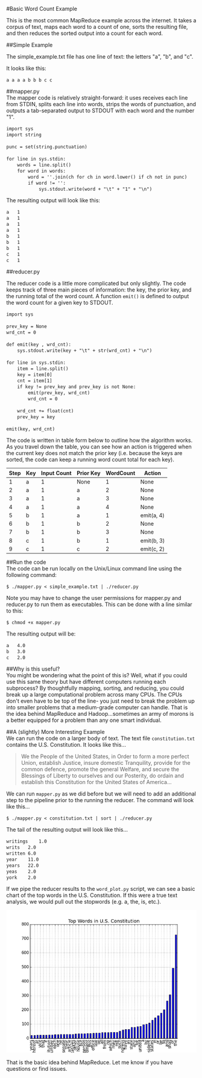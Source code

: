 #Basic Word Count Example

This is the most common MapReduce example across the internet. It takes a corpus of text, maps each word to a count of one, sorts the resulting file, and then reduces the sorted output into a count for each word. 

##Simple Example  

The simple_example.txt file has one line of text: the letters "a", "b", and "c".  
  
It looks like this:
```  
a a a a b b b c c
```

##mapper.py  
The mapper code is relatively straight-forward: it uses receives each line from STDIN, splits each line into words, strips the words of punctuation, and outputs a tab-separated output to STDOUT with each word and the number "1".  
  
```
import sys
import string

punc = set(string.punctuation)

for line in sys.stdin:
	words = line.split()
	for word in words:
		word = ''.join(ch for ch in word.lower() if ch not in punc)
		if word != '':
			sys.stdout.write(word + "\t" + "1" + "\n")
```  
  
The resulting output will look like this:  
  
```
a	1
a	1
a	1
a	1
b	1
b	1
b	1
c	1
c	1
```  

##reducer.py  
  
The reducer code is a little more complicated but only slightly. The code keeps track of three main pieces of information: the key, the prior key, and the running total of the word count.  A function ```emit()``` is defined to output the word count for a given key to STDOUT.
  
```
import sys

prev_key = None
wrd_cnt = 0

def emit(key , wrd_cnt):
	sys.stdout.write(key + "\t" + str(wrd_cnt) + "\n")

for line in sys.stdin:
 	item = line.split()
 	key = item[0]
  	cnt = item[1]
 	if key != prev_key and prev_key is not None:
 		emit(prev_key, wrd_cnt)
 		wrd_cnt = 0
 	
 	wrd_cnt += float(cnt)
	prev_key = key

emit(key, wrd_cnt)
```  
The code is written in table form below to outline how the algorithm works. As you travel down the table, you can see how an action is triggered when the current key does not match the prior key (i.e. because the keys are sorted, the code can keep a running word count total for each key).

|Step | Key | Input Count | Prior Key | WordCount | Action       | 
|-----|-----|-------------| --------- |-----------|--------------|
|1    | a   | 1           | None      | 1         | None         |
|2    | a   | 1           | a         | 2         | None         |
|3    | a   | 1           | a         | 3         | None         |
|4    | a   | 1           | a         | 4         | None         |
|5    | b   | 1           | a         | 1         | emit(a, 4)   |
|6    | b   | 1           | b         | 2         | None         |
|7    | b   | 1           | b         | 3         | None         |
|8    | c   | 1           | b         | 1         | emit(b, 3)   |
|9    | c   | 1           | c         | 2         | emit(c, 2)   |  
  
##Run the code  
The code can be run locally on the Unix/Linux command line using the following command:  
```
$ ./mapper.py < simple_example.txt | ./reducer.py 
```  
Note you may have to change the user permissions for mapper.py and reducer.py to run them as executables. This can be done with a line similar to this:  
```
$ chmod +x mapper.py
```  

The resulting output will be:
```
a	4.0
b	3.0
c	2.0
```  
##Why is this useful?  
You might be wondering what the point of this is? Well, what if you could use this same theory but have different computers running each subprocess? By thoughtfully mapping, sorting, and reducing, you could break up a large computational problem across many CPUs. The CPUs don't even have to be top of the line- you just need to break the problem up into smaller problems that a medium-grade computer can handle. That is the idea behind MapReduce and Hadoop...sometimes an army of morons is a better equipped for a problem than any one smart individual.  

##A (slightly) More Interesting Example  
We can run the code on a larger body of text.  The text file ```constitution.txt``` contains the U.S. Constitution. It looks like this...  

>We the People of the United States, in Order to form a more perfect Union,
>establish Justice, insure domestic Tranquility, provide for the common
>defence, promote the general Welfare, and secure the Blessings of Liberty to
>ourselves and our Posterity, do ordain and establish this Constitution for the
>United States of America...
  

We can run ``mapper.py`` as we did before but we will need to add an additional step to the pipeline prior to the running the reducer. The command will look like this...

```
$ ./mapper.py < constitution.txt | sort | ./reducer.py
```  
The tail of the resulting output will look like this...

```
writings	1.0
writs	2.0
written	6.0
year	11.0
years	22.0
yeas	2.0
york	2.0
```  

If we pipe the reducer results to the ``word_plot.py`` script, we can see a basic chart of the top words in the U.S. Constitution. If this were a true text analysis, we would pull out the stopwords (e.g. a, the, is, etc.).

![alt text](https://github.com/nathanieljblack/mapreduce_examples/blob/master/wordcount/figure_1.png "Top Words")  

That is the basic idea behind MapReduce. Let me know if you have questions or find issues.

